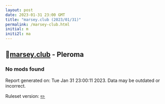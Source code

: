 ```yaml
---
layout: post
date: 2023-01-31 23:00 GMT
title: "marsey.club (2023/01/31)"
permalink: /marsey-club.html
initial: m
initi2l: ma
---
```


## 🐘[marsey.club](https://marsey.club) - Pleroma

### No mods found

Report generated on: Tue Jan 31 23:00:11 2023. Data may be outdated or incorrect.

Ruleset version: [✏️](/version-pencil)
